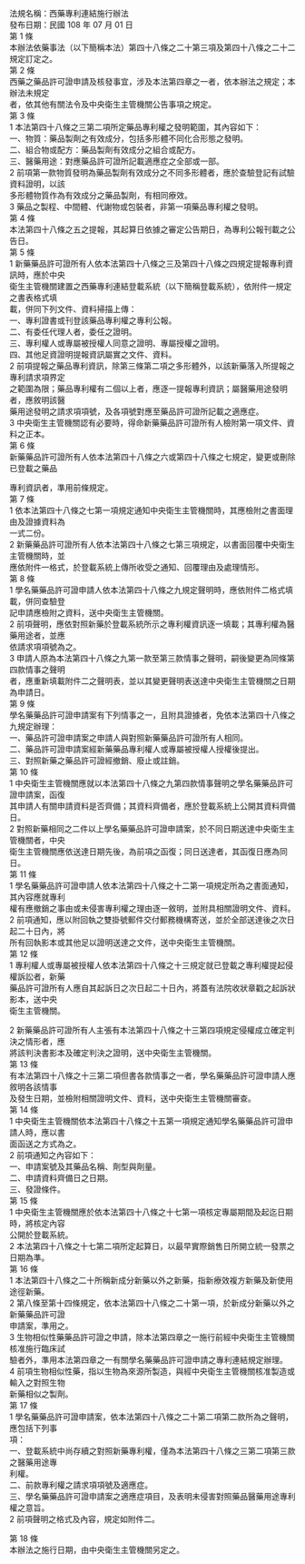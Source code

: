 法規名稱：西藥專利連結施行辦法  
發布日期：民國 108 年 07 月 01 日  
第 1 條  
本辦法依藥事法（以下簡稱本法）第四十八條之二十第三項及第四十八條之二十二規定訂定之。  
第 2 條  
西藥之藥品許可證申請及核發事宜，涉及本法第四章之一者，依本辦法之規定；本辦法未規定  
者，依其他有關法令及中央衛生主管機關公告事項之規定。  
第 3 條  
1 本法第四十八條之三第二項所定藥品專利權之發明範圍，其內容如下：  
一、物質：藥品製劑之有效成分，包括多形體不同化合形態之發明。  
二、組合物或配方：藥品製劑有效成分之組合或配方。  
三、醫藥用途：對應藥品許可證所記載適應症之全部或一部。  
2 前項第一款物質發明為藥品製劑有效成分之不同多形體者，應於查驗登記有試驗資料證明，以該  
多形體物質作為有效成分之藥品製劑，有相同療效。  
3 藥品之製程、中間體、代謝物或包裝者，非第一項藥品專利權之發明。  
第 4 條  
本法第四十八條之五之提報，其起算日依據之審定公告期日，為專利公報刊載之公告日。  
第 5 條  
1 新藥藥品許可證所有人依本法第四十八條之三及第四十八條之四規定提報專利資訊時，應於中央  
衛生主管機關建置之西藥專利連結登載系統（以下簡稱登載系統），依附件一規定之書表格式填  
載，併同下列文件、資料掃描上傳：  
一、專利證書或刊登該藥品專利權之專利公報。  
二、有委任代理人者，委任之證明。  
三、專利權人或專屬被授權人同意之證明、專屬授權之證明。  
四、其他足資證明提報資訊屬實之文件、資料。  
2 前項提報之藥品專利資訊，除第三條第二項之多形體外，以該新藥落入所提報之專利請求項界定  
之範圍為限；藥品專利權有二個以上者，應逐一提報專利資訊；屬醫藥用途發明者，應敘明該醫  
藥用途發明之請求項項號，及各項號對應至藥品許可證所記載之適應症。  
3 中央衛生主管機關認有必要時，得命新藥藥品許可證所有人檢附第一項文件、資料之正本。  
第 6 條  
新藥藥品許可證所有人依本法第四十八條之六或第四十八條之七規定，變更或刪除已登載之藥品  


專利資訊者，準用前條規定。  
第 7 條  
1 依本法第四十八條之七第一項規定通知中央衛生主管機關時，其應檢附之書面理由及證據資料為  
一式二份。  
2 新藥藥品許可證所有人依本法第四十八條之七第三項規定，以書面回覆中央衛生主管機關時，並  
應依附件一格式，於登載系統上傳所收受之通知、回覆理由及處理情形。  
第 8 條  
1 學名藥藥品許可證申請人依本法第四十八條之九規定聲明時，應依附件二格式填載，併同查驗登  
記申請應檢附之資料，送中央衛生主管機關。  
2 前項聲明，應依對照新藥於登載系統所示之專利權資訊逐一填載；其專利權為醫藥用途者，並應  
依請求項項號為之。  
3 申請人原為本法第四十八條之九第一款至第三款情事之聲明，嗣後變更為同條第四款情事之聲明  
者，應重新填載附件二之聲明表，並以其變更聲明表送達中央衛生主管機關之日期為申請日。  
第 9 條  
學名藥藥品許可證申請案有下列情事之一，且附具證據者，免依本法第四十八條之九規定辦理：  
一、藥品許可證申請案之申請人與對照新藥藥品許可證所有人相同。  
二、藥品許可證申請案經新藥藥品專利權人或專屬被授權人授權後提出。  
三、對照新藥之藥品許可證經撤銷、廢止或註銷。  
第 10 條  
1 中央衛生主管機關應就以本法第四十八條之九第四款情事聲明之學名藥藥品許可證申請案，函復  
其申請人有關申請資料是否齊備；其資料齊備者，應於登載系統上公開其資料齊備日。  
2 對照新藥相同之二件以上學名藥藥品許可證申請案，於不同日期送達中央衛生主管機關者，中央  
衛生主管機關應依送達日期先後，為前項之函復；同日送達者，其函復日應為同日。  
第 11 條  
1 學名藥藥品許可證申請人依本法第四十八條之十二第一項規定所為之書面通知，其內容應就專利  
權有應撤銷之事由或未侵害專利權之理由逐一敘明，並附具相關證明文件、資料。  
2 前項通知，應以附回執之雙掛號郵件交付郵務機構寄送，並於全部送達後之次日起二十日內，將  
所有回執影本或其他足以證明送達之文件，送中央衛生主管機關。  
第 12 條  
1 專利權人或專屬被授權人依本法第四十八條之十三規定就已登載之專利權提起侵權訴訟者，新藥  
藥品許可證所有人應自其起訴日之次日起二十日內，將蓋有法院收狀章戳之起訴狀影本，送中央  
衛生主管機關。  


2 新藥藥品許可證所有人主張有本法第四十八條之十三第四項規定侵權成立確定判決之情形者，應  
將該判決書影本及確定判決之證明，送中央衛生主管機關。  
第 13 條  
有本法第四十八條之十三第二項但書各款情事之一者，學名藥藥品許可證申請人應敘明各該情事  
及發生日期，並檢附相關證明文件、資料，送中央衛生主管機關審查。  
第 14 條  
1 中央衛生主管機關依本法第四十八條之十五第一項規定通知學名藥藥品許可證申請人時，應以書  
面函送之方式為之。  
2 前項通知之內容如下：  
一、申請案號及其藥品名稱、劑型與劑量。  
二、申請資料齊備日之日期。  
三、發證條件。  
第 15 條  
1 中央衛生主管機關應於依本法第四十八條之十七第一項核定專屬期間及起迄日期時，將核定內容  
公開於登載系統。  
2 本法第四十八條之十七第二項所定起算日，以最早實際銷售日所開立統一發票之日期為準。  
第 16 條  
1 本法第四十八條之二十所稱新成分新藥以外之新藥，指新療效複方新藥及新使用途徑新藥。  
2 第八條至第十四條規定，依本法第四十八條之二十第一項，於新成分新藥以外之新藥藥品許可證  
申請案，準用之。  
3 生物相似性藥藥品許可證之申請，除本法第四章之一施行前經中央衛生主管機關核准施行臨床試  
驗者外，準用本法第四章之一有關學名藥藥品許可證申請之專利連結規定辦理。  
4 前項生物相似性藥，指以生物為來源所製造，與經中央衛生主管機關核准製造或輸入之對照生物  
新藥相似之製劑。  
第 17 條  
1 學名藥藥品許可證申請案，依本法第四十八條之二十第二項第二款所為之聲明，應包括下列事  
項：  
一、登載系統中尚存續之對照新藥專利權，僅為本法第四十八條之三第二項第三款之醫藥用途專  
利權。  
二、前款專利權之請求項項號及適應症。  
三、學名藥藥品許可證申請案之適應症項目，及表明未侵害對照藥品醫藥用途專利權之意旨。  
2 前項聲明之格式及內容，規定如附件二。  


第 18 條  
本辦法之施行日期，由中央衛生主管機關另定之。  


